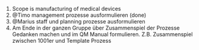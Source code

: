 1. Scope is manufacturing of medical devices
2. @Timo management prozesse ausformulieren (done)
3. @Marius staff und planning prozesse ausformulieren
4. Am Ende in der ganzen Gruppe über Zusammenspiel der Prozesse Gedanken machen und im QM Manual formulieren. Z.B. Zusammenspiel zwischen 1001er und Template Prozess
